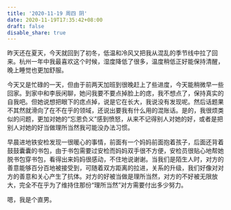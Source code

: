 ```yaml
---
title: '2020-11-19 周四 阴'
date: 2020-11-19T17:35:42+08:00
draft: false
disable_share: true
---
```


昨天还在夏天，今天就回到了初冬，低温和冷风又把我从混乱的季节线中拉了回来。杭州一年中我最喜欢这个时候，湿度降低了很多，温度稍低正好能保持清醒，晚上睡觉也更加舒服。

<!--more-->

今天又是忙碌的一天，但由于前两天加班到很晚赶上了些进度，今天能稍微早一些回家。到家中和李辰闲聊，她问我要不要点掉脸上的痣，我不想点了，保持真实的自我吧。但她说想把眼下的痣点掉，说是它在长大，我说没有发现呢。然后话题果不其然就滑向了在不在乎的领域，还说出要我有什么用的混账话。是的，我很烦类似的问题，更加对她的“忘恩负义”感到愤怒，从来不记得别人对她的好，或者是把别人对她的好当做理所当然我可能没办法习惯。

早晨进地铁安检发现一很暖心的事情，前面有一个妈妈前面抱着孩子，后面还背着鼓鼓囊囊的书包，由于书包需要过安检而妈妈双手很不方便，安检员很贴心地帮她脱书包穿书包，看得出来妈妈很感动，不住地说谢谢。当我们是陌生人时，对方的善意能够百分百地被接受到，可随着双方距离的拉进，关系的升级，我们好像对对方的善意和关心产生了抗体。对方的好被当做是理所当然，对方的不好被无限放大，完全不在乎为了维持住那份“理所当然”对方需要付出多少努力。

嗯，我是个直男。
